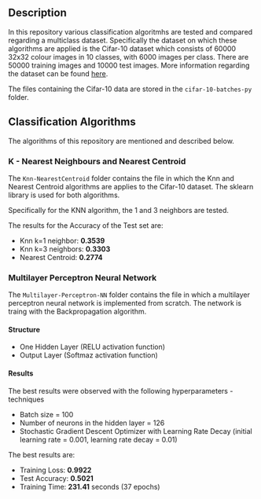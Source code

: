 ## Description 

In this repository various classification algoritmhs are tested and compared regarding a multiclass dataset. 
Specifically the dataset on which these algorithms are applied is the Cifar-10 dataset which consists of 60000 32x32 colour images in 10 classes, with 6000 images per class. There are 50000 training images and 10000 test images. More information regarding the dataset can be found [here](https://www.cs.toronto.edu/~kriz/cifar.html).

The files containing the Cifar-10 data are stored in the `cifar-10-batches-py` folder. 

## Classification Algorithms 

The algorithms of this repository are mentioned and described below.


### K - Nearest Neighbours and Nearest Centroid 
The `Knn-NearestCentroid` folder contains the file in which the Knn and Nearest Centroid algorithms are applies to the Cifar-10 dataset. The sklearn library is used for both algorithms.

Specifically for the KNN algorithm, the 1 and 3 neighbors are tested.

The results for the Accuracy of the Test set are:
- Knn k=1 neighbor: **0.3539**
- Knn k=3 neighbors: **0.3303**
- Nearest Centroid:  **0.2774**

### Multilayer Perceptron Neural Network

The `Multilayer-Perceptron-NN` folder contains the file in which a multilayer perceptron neural network is implemented from scratch. The network is traing with the Backpropagation algorithm. 

#### Structure 
- One Hidden Layer (RELU activation function)
- Output Layer (Softmaz activation function)

#### Results 
The best results were observed with the following hyperparameters - techniques 
- Batch size = 100
- Number of neurons in the hidden layer = 126
- Stochastic Gradient Descent Optimizer with Learning Rate Decay (initial learning rate = 0.001, learning rate decay = 0.01)

The best results are:
- Training Loss: **0.9922**
- Test Accuracy: **0.5021**
- Training Time: **231.41** seconds (37 epochs)


